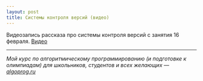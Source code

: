 ```yaml
---
layout: post
title: Системы контроля версий (видео)
---
```


Видеозапись рассказа про системы контроля версий с занятия 16 февраля.
[Видео](https://www.youtube.com/watch?v=OjXoxX5HtV0)

----

*Мой курс по алгоритмическому программированию (и подготовке к олимпиадам) для школьников, студентов и всех желающих — [algoprog.ru](http://algoprog.ru)*
